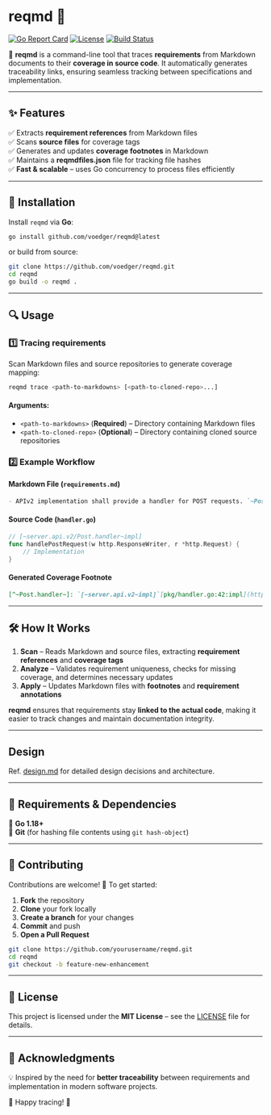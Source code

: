 # reqmd 🚀

[![Go Report Card](https://goreportcard.com/badge/github.com/voedger/reqmd)](https://goreportcard.com/report/github.com/voedger/reqmd)
[![License](https://img.shields.io/badge/license-MIT-blue.svg)](LICENSE)
[![Build Status](https://github.com/voedger/reqmd/actions/workflows/build.yml/badge.svg)](https://github.com/voedger/reqmd/actions)

📖 **reqmd** is a command-line tool that traces **requirements** from Markdown documents to their **coverage in source code**. It automatically generates traceability links, ensuring seamless tracking between specifications and implementation.

---

## ✨ Features

✅ Extracts **requirement references** from Markdown files  
✅ Scans **source files** for coverage tags  
✅ Generates and updates **coverage footnotes** in Markdown  
✅ Maintains a **reqmdfiles.json** file for tracking file hashes  
✅ **Fast & scalable** – uses Go concurrency to process files efficiently

---

## 🚀 Installation

Install `reqmd` via **Go**:

```sh
go install github.com/voedger/reqmd@latest
```

or build from source:

```sh
git clone https://github.com/voedger/reqmd.git
cd reqmd
go build -o reqmd .
```

---

## 🔍 Usage

### 1️⃣ **Tracing requirements**

Scan Markdown files and source repositories to generate coverage mapping:

```sh
reqmd trace <path-to-markdowns> [<path-to-cloned-repo>...]
```

#### **Arguments:**

- `<path-to-markdowns>` (**Required**) – Directory containing Markdown files  
- `<path-to-cloned-repo>` (**Optional**) – Directory containing cloned source repositories  

### 2️⃣ **Example Workflow**

#### **Markdown File (`requirements.md`)**

```markdown
- APIv2 implementation shall provide a handler for POST requests. `~Post.handler~`coverage[^~Post.handler~].
```

#### **Source Code (`handler.go`)**

```go
// [~server.api.v2/Post.handler~impl]
func handlePostRequest(w http.ResponseWriter, r *http.Request) {
    // Implementation
}
```

#### **Generated Coverage Footnote**

```markdown
[^~Post.handler~]: `[~server.api.v2~impl]`[pkg/handler.go:42:impl](https://github.com/repo/pkg/handler.go#L42)
```

---

## 🛠 How It Works

1. **Scan** – Reads Markdown and source files, extracting **requirement references** and **coverage tags**  
2. **Analyze** – Validates requirement uniqueness, checks for missing coverage, and determines necessary updates  
3. **Apply** – Updates Markdown files with **footnotes** and **requirement annotations**  

**reqmd** ensures that requirements stay **linked to the actual code**, making it easier to track changes and maintain documentation integrity.

---

## Design

Ref. [design.md](design.md) for detailed design decisions and architecture.

---

## 📌 Requirements & Dependencies

🔹 **Go 1.18+**  
🔹 **Git** (for hashing file contents using `git hash-object`)  

---

## 🤝 Contributing

Contributions are welcome! 🚀 To get started:

1. **Fork** the repository  
2. **Clone** your fork locally  
3. **Create a branch** for your changes  
4. **Commit** and push  
5. **Open a Pull Request**  

```sh
git clone https://github.com/yourusername/reqmd.git
cd reqmd
git checkout -b feature-new-enhancement
```

---

## 📝 License

This project is licensed under the **MIT License** – see the [LICENSE](LICENSE) file for details.

---

## 🌟 Acknowledgments

💡 Inspired by the need for **better traceability** between requirements and implementation in modern software projects.  

🚀 Happy tracing! 🎯
